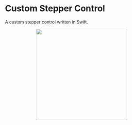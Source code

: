 # Custom Stepper Control

A custom stepper control written in Swift.

<center><a><img src="http://i.imgur.com/gNVjEtT.png" width="300"></a></center>
